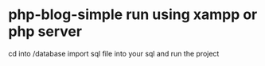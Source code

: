 # php-blog-simple run using xampp or php server
cd into /database
import sql file into your sql and run the project
